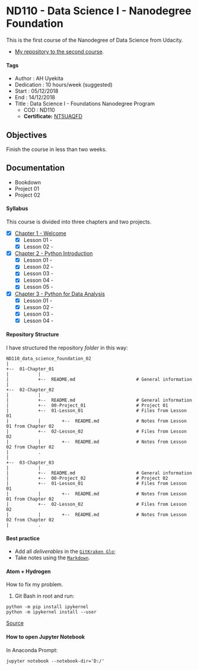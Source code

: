 # ND110 - Data Science I - Nanodegree Foundation

This is the first course of the Nanodegree of Data Science from Udacity.

* [My repository to the second course][repo_nd111].

[repo_nd111]: https://github.com/AndersonUyekita/ND111_data_science_foundations_02

#### Tags

* Author       : AH Uyekita
* Dedication   : 10 hours/week (suggested)
* Start        : 05/12/2018
* End          : 14/12/2018
* Title        : Data Science I - Foundations Nanodegree Program
    * COD          : ND110
    * **Certificate:** [NT5UAQFD][certificate]

[certificate]: https://confirm.udacity.com/NT5UAQFD

## Objectives

Finish the course in less than two weeks.

## Documentation

* Bookdown
* Project 01
* Project 02

#### Syllabus

This course is divided into three chapters and two projects.

* [x] [Chapter 1 - Welcome](https://github.com/AndersonUyekita/udacity_data_science_foundation_01/tree/master/01-Part_01)
    * [x] Lesson 01 -
    * [x] Lesson 02 -
* [x] [Chapter 2 - Python Introduction](https://github.com/AndersonUyekita/udacity_data_science_foundation_01/tree/master/02-Part_02)
    * [x] Lesson 01 -
    * [x] Lesson 02 -
    * [x] Lesson 03 -
    * [x] Lesson 04 -
    * [x] Lesson 05 -
* [x] [Chapter 3 - Python for Data Analysis](https://github.com/AndersonUyekita/udacity_data_science_foundation_01/tree/master/03-Part_03)
    * [x] Lesson 01 -
    * [x] Lesson 02 -
    * [x] Lesson 03 -
    * [x] Lesson 04 -

#### Repository Structure

I have structured the repository _folder_ in this way:

```
ND110_data_science_foundation_02
|
+--  01-Chapter_01
|           |
|           +--  README.md                       # General information
|
+--  02-Chapter_02
|           |
|           +--  README.md                       # General information
|           +--  00-Project_01                   # Project 01
|           +--  01-Lesson_01                    # Files from Lesson 01
|           |        +--  README.md              # Notes from Lesson 01 from Chapter 02
|           +--  02-Lesson_02                    # Files from Lesson 02
|           |        +--  README.md              # Notes from Lesson 02 from Chapter 02
|           .
|
+--  03-Chapter_03
|           |
|           +--  README.md                       # General information
|           +--  00-Project_02                   # Project 02
|           +--  01-Lesson_01                    # Files from Lesson 01
|           |        +--  README.md              # Notes from Lesson 01 from Chapter 02
|           +--  02-Lesson_02                    # Files from Lesson 02
|           |        +--  README.md              # Notes from Lesson 02 from Chapter 02
|           .
```

#### Best practice

* Add all _deliverables_ in the [`GitKraken Glo`][bp_1];
* Take notes using the [`Markdown`][bp_2].

[bp_1]: https://www.gitkraken.com/invite/5Ua2spL4
[bp_2]: https://github.com/adam-p/markdown-here/wiki/Markdown-Cheatsheet

#### Atom + Hydrogen

How to fix my problem.

1. Git Bash in root and run:

```
python -m pip install ipykernel
python -m ipykernel install --user
```
[Source][atom]

[atom]: https://github.com/nteract/hydrogen/issues/1074

#### How to open Jupyter Notebook

In Anaconda Prompt:

```
jupyter notebook --notebook-dir='D:/'
```
